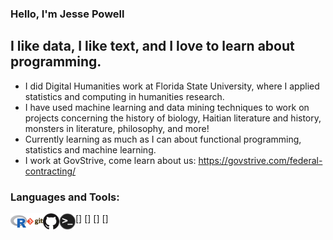 ### Hello, I'm Jesse Powell

## I like data, I like text, and I love to learn about programming.
- I did Digital Humanities work at Florida State University, where I applied statistics and computing in humanities research.
- I have used machine learning and data mining techniques to work on projects concerning the history of biology, Haitian literature and history, monsters in literature, philosophy, and more!
- Currently learning as much as I can about functional programming, statistics and machine learning.
- I work at GovStrive, come learn about us: https://govstrive.com/federal-contracting/

### Languages and Tools:

[<img align="left" alt="R" width="26px" src="https://raw.githubusercontent.com/github/explore/80688e429a7d4ef2fca1e82350fe8e3517d3494d/topics/r/r.png" />]
[<img align="left" alt="Git" width="26px" src="https://raw.githubusercontent.com/github/explore/80688e429a7d4ef2fca1e82350fe8e3517d3494d/topics/git/git.png" />]
[<img align="left" alt="GitHub" width="26px" src="https://raw.githubusercontent.com/github/explore/78df643247d429f6cc873026c0622819ad797942/topics/github/github.png" />]
[<img align="left" alt="Terminal" width="26px" src="https://raw.githubusercontent.com/github/explore/80688e429a7d4ef2fca1e82350fe8e3517d3494d/topics/terminal/terminal.png" />]
